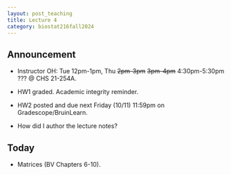 ```yaml
---
layout: post_teaching
title: Lecture 4
category: biostat216fall2024
---
```


## Announcement

* Instructor OH: Tue 12pm-1pm, Thu ~~2pm-3pm~~ ~~3pm-4pm~~ 4:30pm-5:30pm ??? @ CHS 21-254A.

* HW1 graded. Academic integrity reminder.

* HW2 posted and due next Friday (10/11) 11:59pm on Gradescope/BruinLearn.

* How did I author the lecture notes?

## Today

* Matrices (BV Chapters 6-10).
